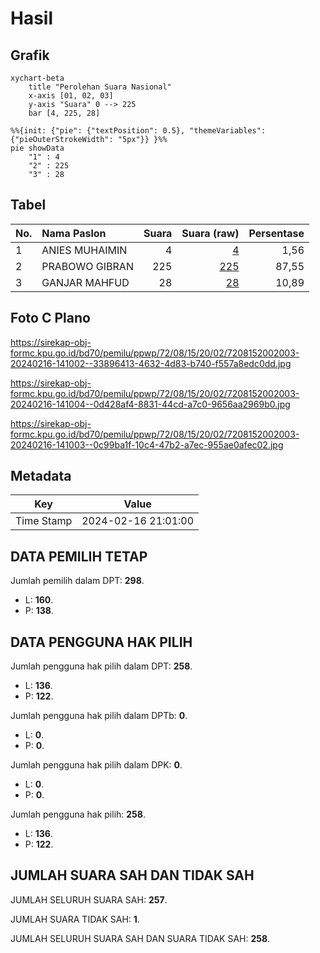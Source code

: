 # Hasil

## Grafik

```mermaid
xychart-beta
    title "Perolehan Suara Nasional"
    x-axis [01, 02, 03]
    y-axis "Suara" 0 --> 225
    bar [4, 225, 28]
```

```mermaid
%%{init: {"pie": {"textPosition": 0.5}, "themeVariables": {"pieOuterStrokeWidth": "5px"}} }%%
pie showData
    "1" : 4
    "2" : 225
    "3" : 28
```

## Tabel

| No. | Nama Paslon    | Suara | Suara (raw) | Persentase |
|:--- |:-------------- | -----:| -----------:| ----------:|
| 1   | ANIES MUHAIMIN | 4     | [4][p-1]    | 1,56       |
| 2   | PRABOWO GIBRAN | 225   | [225][p-2]  | 87,55      |
| 3   | GANJAR MAHFUD  | 28    | [28][p-3]   | 10,89      |


[p-1]: https://github.com/gigit-pemilu/pemilu-2024/blob/main/pilpres/hitung-suara/sub/72-sulawesi-tengah/sub/08-parigi-moutong/sub/15-balinggi/sub/2002-balinggi-jati/sub/003-tps/sub/paslon-1.txt
[p-2]: https://github.com/gigit-pemilu/pemilu-2024/blob/main/pilpres/hitung-suara/sub/72-sulawesi-tengah/sub/08-parigi-moutong/sub/15-balinggi/sub/2002-balinggi-jati/sub/003-tps/sub/paslon-2.txt
[p-3]: https://github.com/gigit-pemilu/pemilu-2024/blob/main/pilpres/hitung-suara/sub/72-sulawesi-tengah/sub/08-parigi-moutong/sub/15-balinggi/sub/2002-balinggi-jati/sub/003-tps/sub/paslon-3.txt

## Foto C Plano

https://sirekap-obj-formc.kpu.go.id/bd70/pemilu/ppwp/72/08/15/20/02/7208152002003-20240216-141002--33896413-4632-4d83-b740-f557a8edc0dd.jpg

https://sirekap-obj-formc.kpu.go.id/bd70/pemilu/ppwp/72/08/15/20/02/7208152002003-20240216-141004--0d428af4-8831-44cd-a7c0-9656aa2969b0.jpg

https://sirekap-obj-formc.kpu.go.id/bd70/pemilu/ppwp/72/08/15/20/02/7208152002003-20240216-141003--0c99ba1f-10c4-47b2-a7ec-955ae0afec02.jpg


## Metadata

| Key        | Value               |
| ---------- | ------------------- |
| Time Stamp | 2024-02-16 21:01:00 |


## DATA PEMILIH TETAP

Jumlah pemilih dalam DPT: **298**.
 * L: **160**.
 * P: **138**.

## DATA PENGGUNA HAK PILIH

Jumlah pengguna hak pilih dalam DPT: **258**.
 * L: **136**.
 * P: **122**.

Jumlah pengguna hak pilih dalam DPTb: **0**.
 * L: **0**.
 * P: **0**.

Jumlah pengguna hak pilih dalam DPK: **0**.
 * L: **0**.
 * P: **0**.

Jumlah pengguna hak pilih: **258**.
 * L: **136**.
 * P: **122**.

## JUMLAH SUARA SAH DAN TIDAK SAH

JUMLAH SELURUH SUARA SAH: **257**.

JUMLAH SUARA TIDAK SAH: **1**.

JUMLAH SELURUH SUARA SAH DAN SUARA TIDAK SAH: **258**.


